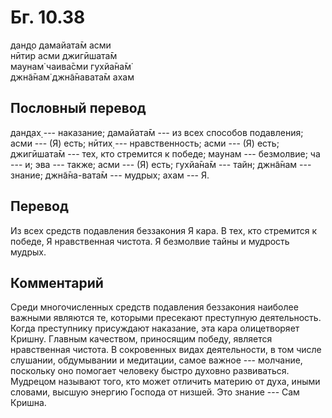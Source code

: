 # Бг. 10.38
дан̣д̣о дамайата̄м асми<br/>
нӣтир асми джигӣшата̄м<br/>
маунам̇ чаива̄сми гухйа̄на̄м̇<br/>
джн̃а̄нам̇ джн̃а̄навата̄м ахам
## Пословный перевод

дан̣д̣ах̣ --- наказание; дамайата̄м --- из всех способов подавления; асми
--- (Я) есть; нӣтих̣ --- нравственность; асми --- (Я) есть; джигӣшата̄м
--- тех, кто стремится к победе; маунам --- безмолвие; ча --- и; эва ---
также; асми --- (Я) есть; гухйа̄на̄м --- тайн; джн̃а̄нам --- знание;
джн̃а̄на-вата̄м --- мудрых; ахам --- Я.

## Перевод

Из всех средств подавления беззакония Я кара. В тех, кто стремится к
победе, Я нравственная чистота. Я безмолвие тайны и мудрость мудрых.

## Комментарий

Среди многочисленных средств подавления беззакония наиболее важными
являются те, которыми пресекают преступную деятельность. Когда
преступнику присуждают наказание, эта кара олицетворяет Кришну. Главным
качеством, приносящим победу, является нравственная чистота. В
сокровенных видах деятельности, в том числе слушании, обдумывании и
медитации, самое важное --- молчание, поскольку оно помогает человеку
быстро духовно развиваться. Мудрецом называют того, кто может отличить
материю от духа, иными словами, высшую энергию Господа от низшей. Это
знание --- Сам Кришна.
